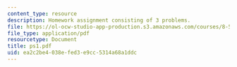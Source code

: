 ```yaml
---
content_type: resource
description: Homework assignment consisting of 3 problems.
file: https://ol-ocw-studio-app-production.s3.amazonaws.com/courses/8-591j-systems-biology-fall-2004/ea2c2be4038efed3e9cc5314a68a1ddc_ps1.pdf
file_type: application/pdf
resourcetype: Document
title: ps1.pdf
uid: ea2c2be4-038e-fed3-e9cc-5314a68a1ddc
---
```

